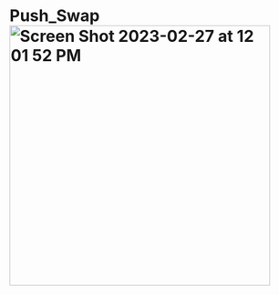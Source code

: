 # Push_Swap<img width="457" alt="Screen Shot 2023-02-27 at 12 01 52 PM" src="https://user-images.githubusercontent.com/114024436/221630014-66871379-bd17-4119-abb9-8ace174a9010.png">
